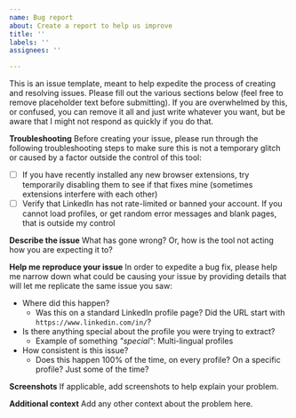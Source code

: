 ```yaml
---
name: Bug report
about: Create a report to help us improve
title: ''
labels: ''
assignees: ''

---
```


This is an issue template, meant to help expedite the process of creating and resolving issues. Please fill out the various sections below (feel free to remove placeholder text before submitting). If you are overwhelmed by this, or confused, you can remove it all and just write whatever you want, but be aware that I might not respond as quickly if you do that.

**Troubleshooting**
Before creating your issue, please run through the following troubleshooting steps to make sure this is not a temporary glitch or caused by a factor outside the control of this tool:

- [ ] If you have recently installed any new browser extensions, try temporarily disabling them to see if that fixes mine (sometimes extensions interfere with each other)
- [ ] Verify that LinkedIn has not rate-limited or banned your account. If you cannot load profiles, or get random error messages and blank pages, that is outside my control

**Describe the issue**
What has gone wrong? Or, how is the tool not acting how you are expecting it to?

**Help me reproduce your issue**
In order to expedite a bug fix, please help me narrow down what could be causing your issue by providing details that will let me replicate the same issue you saw:

- Where did this happen?
	- Was this on a standard LinkedIn profile page? Did the URL start with `https://www.linkedin.com/in/`?
- Is there anything special about the profile you were trying to extract?
	- Example of something *"special"*: Multi-lingual profiles
- How consistent is this issue?
	- Does this happen 100% of the time, on every profile? On a specific profile? Just some of the time?

**Screenshots**
If applicable, add screenshots to help explain your problem.

**Additional context**
Add any other context about the problem here.
